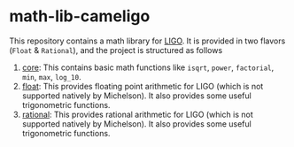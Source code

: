 # math-lib-cameligo

This repository contains a math library for [LIGO](https://ligo.mavryk.org/). It is
provided in two flavors (`Float` & `Rational`), and the project is structured as 
follows 

1. [core](./core/README.md): This contains basic math functions
   like `isqrt`, `power`, `factorial`, `min`, `max`, `log_10`.
2. [float](./float/README.md): This provides floating point arithmetic
   for LIGO (which is not supported natively by Michelson). It also provides some
   useful trigonometric functions.
3. [rational](./rational/README.md): This provides rational arithmetic
   for LIGO (which is not supported natively by Michelson). It also provides some
   useful trigonometric functions.